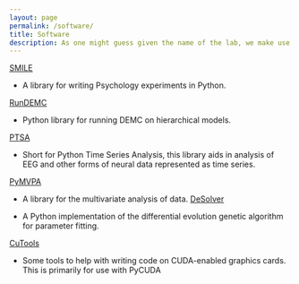 ```yaml
---
layout: page
permalink: /software/
title: Software
description: As one might guess given the name of the lab, we make use of quite a bit of custom software for our models and analyses. The language of choice is Python, which can easily call libraries written in other languages such as C or R. The following is a short list of some of the primary packages used or developed by the lab.
---
```


<a href="https://github.com/compmem/smile" target="blank">SMILE</a>

* A library for writing Psychology experiments in Python.

<a href="https://github.com/compmem/RunDEMC" target="blank">RunDEMC</a>

* Python library for running DEMC on hierarchical models.

<a href="https://github.com/ptsa" target="blank">PTSA</a>

* Short for Python Time Series Analysis, this library aids in analysis of EEG and other forms of neural data represented as time series.

<a href="http://www.pymvpa.org" target="blank">PyMVPA</a>

* A library for the multivariate analysis of data.
<a href="https://github.com/compmem/desolver" target="blank">DeSolver</a>

* A Python implementation of the differential evolution genetic algorithm for parameter fitting.

<a href="https://github.com/compmem/cutools" target="blank">CuTools</a>

* Some tools to help with writing code on CUDA-enabled graphics cards. This is primarily for use with PyCUDA
